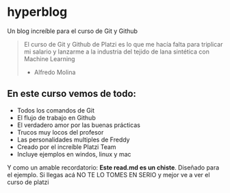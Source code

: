 # hyperblog
Un blog increíble para el curso de Git y Github
> El curso de Git y Github de Platzi es lo que me hacía falta para triplicar mi salario y lanzarme a la industria del tejido de lana sintética con Machine Learning
>* Alfredo Molina 

## En este curso vemos de todo:
* Todos los comandos de Git
* El flujo de trabajo en Github
* El verdadero amor por las buenas prácticas
* Trucos muy locos del profesor 
* Las personalidades multiples de Freddy
* Creado por el increíble Platzi Team
* Incluye ejemplos en windos, linux y mac

Y como un amable recordatorio: **Este read.md es un chiste**. Diseñado para el ejemplo. Si llegas acá NO TE LO TOMES EN SERIO y mejor ve a ver el curso de platzi

